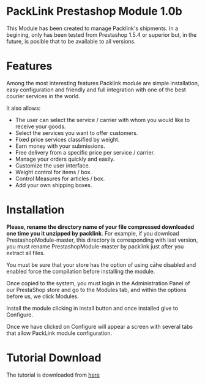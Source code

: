 PackLink Prestashop Module 1.0b
===============================

This Module has been created to manage Packlink's shipments. In a begining,  only has been tested from Prestashop 1.5.4 or superior but, in the future, is posible that to be available to all versions.

Features
========
Among the most interesting features Packlink module are simple installation, easy configuration and friendly and full integration with one of the best courier services in the world.

It also allows:<br/>
<ul>
<li>The user can select the service / carrier with whom you would like to receive your goods.</li>
<li>Select the services you want to offer customers.</li>
<li>Fixed price services classified by weight.</li>
<li>Earn money with your submissions.</li>
<li>Free delivery from a specific price per service / carrier.</li>
<li>Manage your orders quickly and easily.</li>
<li>Customize the user interface.</li>
<li>Weight control for items / box.</li>
<li>Control Measures for articles / box.</li>
<li>Add your own shipping boxes.</li>
</ul>

Installation
============

<p><b>Please, rename the directory name of your file compressed downloaded one time you it unzipped by packlink</b>. For example, if you download PrestashopModule-master, this directory is corresponding with last version, you must rename PrestashopModule-master by packlink just after you extract all files.</p>
<p>You must be sure that your store has the option of using cāhe disabled and enabled force the compilation before installing the module.</p>
<p>Once copied to the system, you must login in the Administration Panel of our PrestaShop store and go to the Modules tab, and within the options before us, we click Modules.</p>
<p>Install the module clicking in install button and once installed give to Configure.</p>
<p>Once we have clicked on Configure will appear a screen with several tabs that allow PackLink module configuration.</p>


Tutorial Download
=================
The tutorial is downloaded from <a href="http://api.packlink.com/docs/ManualUsuarioPS.pdf" target="_blank">here</a>

